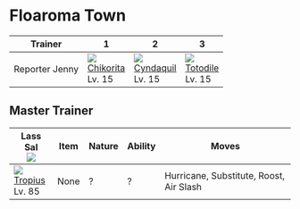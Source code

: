 # Floaroma Town

Trainer        | 1                                 | 2                                 | 3
---            | ---                               | ---                               | ---
Reporter Jenny | ![][152]<br>[Chikorita]<br>Lv. 15 | ![][155]<br>[Cyndaquil]<br>Lv. 15 | ![][158]<br>[Totodile]<br>Lv. 15

## Master Trainer

Lass Sal<br>![][lass]           | Item | Nature | Ability | Moves
---                             | ---  | ---    | ---     | ---
![][357]<br>[Tropius]<br>Lv. 85 | None | ?      | ?       | Hurricane, Substitute, Roost, Air Slash

[Chikorita]: ../../pokemons/152/
[Cyndaquil]: ../../pokemons/155/
[Totodile]: ../../pokemons/158/
[Tropius]: ../../pokemons/357/
[152]: ../img/pokemon/152.png
[155]: ../img/pokemon/155.png
[158]: ../img/pokemon/158.png
[357]: ../img/pokemon/357.png
[lass]: ../img/trainer/lass.png
